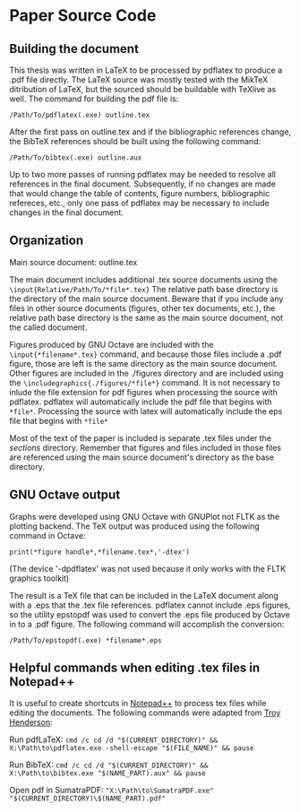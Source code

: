 # Paper Source Code

## Building the document

This thesis was written in LaTeX to be processed by pdflatex to produce a .pdf file directly.  The LaTeX source was mostly tested with the MikTeX ditribution of LaTeX, but the sourced should be buildable with TeXlive as well.  The command for building the pdf file is:

`/Path/To/pdflatex(.exe) outline.tex`

After the first pass on outline.tex and if the bibliographic references change, the BibTeX references should be built using the following command:

`/Path/To/bibtex(.exe) outline.aux`

Up to two more passes of running pdflatex may be needed to resolve all references in the final document.  Subsequently, if no changes are made that would change the table of contents, figure numbers, bibliographic refereces, etc., only one pass of pdflatex may be necessary to include changes in the final document.

## Organization

Main source document: outline.tex

The main document includes additional .tex source documents using the `\input{Relative/Path/To/*file*.tex}`  The relative path base directory is the directory of the main source document. Beware that if you include any files in other source documents (figures, other tex documents, etc.), the relative path base directory is the same as the main source document, not the called document.

Figures produced by GNU Octave are included with the `\input{*filename*.tex}` command, and because those files include a .pdf figure, those are left is the same directory as the main source document. Other figures are included in the ./figures directory and are included using the `\includegraphics{./figures/*file*}` command.  It is not necessary to inlude the file extension for pdf figures when processing the source with pdflatex.  pdflatex will automatically include the pdf file that begins with `*file*`.  Processing the source with latex will automatically include the eps file that begins with `*file*`

Most of the text of the paper is included is separate .tex files under the *sections* directory.  Remember that figures and files included in those files are referenced using the main source document's directory as the base directory.

## GNU Octave output

Graphs were developed using GNU Octave with GNUPlot not FLTK as the plotting backend.  The TeX output was produced using the following command in Octave:

`print(*figure handle*,*filename.tex*,'-dtex')`

(The device '-dpdflatex' was not used because it only works with the FLTK graphics toolkit)

The result is a TeX file that can be included in the LaTeX document along with a .eps that the .tex file references.  pdflatex cannot include .eps figures, so the utility epstopdf was used to convert the .eps file produced by Octave in to a .pdf figure.  The following command will accomplish the conversion:

`/Path/To/epstopdf(.exe) *filename*.eps`

## Helpful commands when editing .tex files in Notepad++

It is useful to create shortcuts in [Notepad++](http://notepad-plus-plus.org/) to process tex files while editing the documents.  The following commands were adapted from [Troy Henderson](http://www.tlhiv.org/ma497/software/):

Run pdfLaTeX:
`cmd /c cd /d "$(CURRENT_DIRECTORY)" && X:\Path\to\pdflatex.exe -shell-escape "$(FILE_NAME)" && pause`

Run BibTeX:
`cmd /c cd /d "$(CURRENT_DIRECTORY)" && X:\Path\to\bibtex.exe "$(NAME_PART).aux" && pause`

Open pdf in SumatraPDF:
`"X:\Path\to\SumatraPDF.exe" "$(CURRENT_DIRECTORY)\$(NAME_PART).pdf"`


